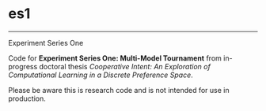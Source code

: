 # es1
------------------------

Experiment Series One

Code for **Experiment Series One: Multi-Model Tournament** from in-progress doctoral thesis *Cooperative Intent: An Exploration of Computational Learning in a Discrete Preference Space*.

Please be aware this is research code and is not intended for use in production.
